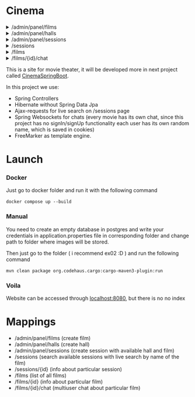 # Cinema

<details>
<summary>/admin/panel/films</summary>
<img src="/screenshots/admin_panel_films.png">
</details>
<details>
<summary>/admin/panel/halls</summary>
<img src="/screenshots/admin_panel_halls.png">
</details>
<details>
<summary>/admin/panel/sessions</summary>
<img src="/screenshots/admin_panel_sessions.png">
</details>
<details>
<summary>/sessions</summary>
<img src="/screenshots/sessions.png">
</details>
<details>
<summary>/films</summary>
<img src="/screenshots/films.png">
</details>
<details>
<summary>/films/{id}/chat</summary>
<img src="/screenshots/films_{id}_chat.png">
</details>

This is a site for movie theater, it will be developed more in next project called <a href="https://github.com/msndie/CinemaSpringBoot">CinemaSpringBoot</a>.

In this project we use:
- Spring Controllers
- Hibernate without Spring Data Jpa
- Ajax-requests for live search on /sessions page
- Spring Websockets for chats (every movie has its own chat, since this project has no signIn/signUp functionality each user has its own random name, which is saved in cookies)
- FreeMarker as template engine.

# Launch

<H3>Docker</H3>

Just go to docker folder and run it with the following command

```
docker compose up --build
```

<H3>Manual</H3>
You need to create an empty database in postgres and write your credentials in application.properties file in corresponding folder and change path to folder where images will be stored.

Then just go to the folder ( i recommend ex02 :D ) and run the following command
```
mvn clean package org.codehaus.cargo:cargo-maven3-plugin:run
```

<h3>Voila</h3>
Website can be accessed through <a href="http://localhost:8080">localhost:8080</a>, but there is no no index

# Mappings
- /admin/panel/films   (create film)
- /admin/panel/halls   (create hall)
- /admin/panel/sessions   (create session with available hall and film)
- /sessions   (search available sessions with live search by name of the film)
- /sessions/{id}   (info about particular session)
- /films   (list of all films)
- /films/{id}   (info about particular film)
- /films/{id}/chat   (multiuser chat about particular film)
